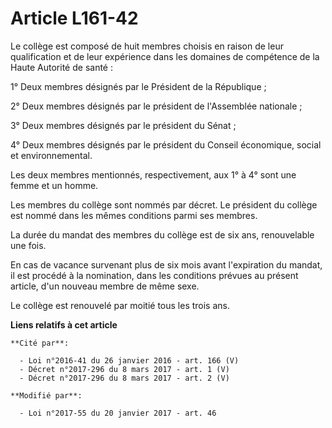 # Article L161-42

Le collège est composé de huit membres choisis en raison de leur qualification et de leur expérience dans les domaines de
compétence de la Haute Autorité de santé : 

1° Deux membres désignés par le Président de la République ; 

2° Deux membres désignés par le président de l'Assemblée nationale ; 

3° Deux membres désignés par le président du Sénat ; 

4° Deux membres désignés par le président du Conseil économique, social et environnemental. 

Les deux membres mentionnés, respectivement, aux 1° à 4° sont une femme et un homme. 

Les membres du collège sont nommés par décret. Le président du collège est nommé dans les mêmes conditions parmi ses
membres. 

La durée du mandat des membres du collège est de six ans, renouvelable une fois. 

En cas de vacance survenant plus de six mois avant l'expiration du mandat, il est procédé à la nomination, dans les
conditions prévues au présent article, d'un nouveau membre de même sexe. 

Le collège est renouvelé par moitié tous les trois ans.

**Liens relatifs à cet article**

	**Cité par**:

	  - Loi n°2016-41 du 26 janvier 2016 - art. 166 (V)
	  - Décret n°2017-296 du 8 mars 2017 - art. 1 (V)
	  - Décret n°2017-296 du 8 mars 2017 - art. 2 (V)

	**Modifié par**:

	  - Loi n°2017-55 du 20 janvier 2017 - art. 46
